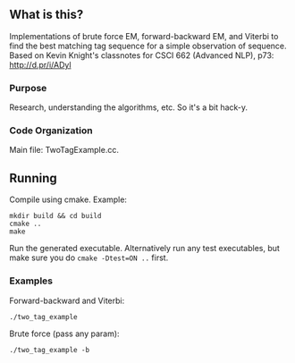 ## What is this?
Implementations of brute force EM, forward-backward EM, and Viterbi to find
the best matching tag sequence for a simple observation of sequence.
Based on Kevin Knight's classnotes for CSCI 662 (Advanced NLP), p73:
http://d.pr/i/ADyl

### Purpose
Research, understanding the algorithms, etc. So it's a bit hack-y.

### Code Organization
Main file: TwoTagExample.cc.

## Running
Compile using cmake. Example:

    mkdir build && cd build
    cmake ..
    make

Run the generated executable. Alternatively run any test executables, but make
sure you do `cmake -Dtest=ON ..` first.

### Examples
Forward-backward and Viterbi:

    ./two_tag_example

Brute force (pass any param):

    ./two_tag_example -b

